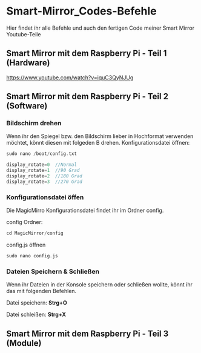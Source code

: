 # Smart-Mirror_Codes-Befehle
Hier findet ihr alle Befehle und auch den fertigen Code meiner Smart Mirror Youtube-Teile

## Smart Mirror mit dem Raspberry Pi - Teil 1 (Hardware)

https://www.youtube.com/watch?v=iquC3QyNJUg

## Smart Mirror mit dem Raspberry Pi - Teil 2 (Software)

### Bildschirm drehen
Wenn ihr den Spiegel bzw. den Bildschirm lieber in Hochformat verwenden möchtet, könnt diesen mit folgeden B drehen.
Konfigurationsdatei öffnen:
```c
sudo nano /boot/config.txt
```

```c
display_rotate=0  //Normal
display_rotate=1  //90 Grad
display_rotate=2  //180 Grad
display_rotate=3  //270 Grad
```

### Konfigurationsdatei öffen
Die MagicMirro Konfigurationsdatei findet ihr im Ordner config.

config Ordner:
```c
cd MagicMirror/config
```
config.js öffnen
```c
sudo nano config.js
```

### Dateien Speichern & Schließen
Wenn ihr Dateien in der Konsole speichern oder schließen wollte, könnt ihr das mit folgenden Befehlen.

Datei speichern:
**Strg+O**

Datei schleißen:
**Strg+X**

## Smart Mirror mit dem Raspberry Pi - Teil 3 (Module)
